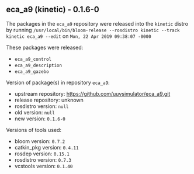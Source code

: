 ## eca_a9 (kinetic) - 0.1.6-0

The packages in the `eca_a9` repository were released into the `kinetic` distro by running `/usr/local/bin/bloom-release --rosdistro kinetic --track kinetic eca_a9 --edit` on `Mon, 22 Apr 2019 09:38:07 -0000`

These packages were released:
- `eca_a9_control`
- `eca_a9_description`
- `eca_a9_gazebo`

Version of package(s) in repository `eca_a9`:

- upstream repository: https://github.com/uuvsimulator/eca_a9.git
- release repository: unknown
- rosdistro version: `null`
- old version: `null`
- new version: `0.1.6-0`

Versions of tools used:

- bloom version: `0.7.2`
- catkin_pkg version: `0.4.11`
- rosdep version: `0.15.1`
- rosdistro version: `0.7.3`
- vcstools version: `0.1.40`


